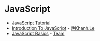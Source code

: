 # JavaScript
* [JavaScript Tutorial](https://www.sololearn.com/Course/JavaScript/)
* [Introduction To JavaScript](https://www.codecademy.com/courses/introduction-to-javascript/) - [@Khanh.Le](https://www.codecademy.com/Khanh.Le)
* [JavaScript Basics](https://ultimatecourses.com/course/javascript-basics) - [Team](https://ultimatecourses.com/my-account/join-team/d7cb65fb9a7c76488e1cd6cf8686238d)
